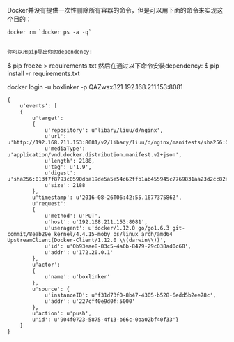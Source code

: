 Docker并没有提供一次性删除所有容器的命令，但是可以用下面的命令来实现这个目的：

    docker rm `docker ps -a -q`


    你可以用pip导出你的dependency:
$ pip freeze > requirements.txt
然后在通过以下命令安装dependency:
$ pip install -r requirements.txt

docker login -u boxlinker -p QAZwsx321  192.168.211.153:8081

    {
        u'events': [
        {
            u'target': 
            {
                u'repository': u'libary/liuu/d/nginx', 
                u'url': u'http://192.168.211.153:8081/v2/libary/liuu/d/nginx/manifests/sha256:013f7f8793c0590dba19de5a5e54c62ffb1ab455945c7769831aa23d2cc82a07', 
                u'mediaType': u'application/vnd.docker.distribution.manifest.v2+json', 
                u'length': 2188, 
                u'tag': u'1.9', 
                u'digest': u'sha256:013f7f8793c0590dba19de5a5e54c62ffb1ab455945c7769831aa23d2cc82a07', 
                u'size': 2188
            }, 
            u'timestamp': u'2016-08-26T06:42:55.167737586Z', 
            u'request': 
            {
                u'method': u'PUT', 
                u'host': u'192.168.211.153:8081', 
                u'useragent': u'docker/1.12.0 go/go1.6.3 git-commit/8eab29e kernel/4.4.15-moby os/linux arch/amd64 UpstreamClient(Docker-Client/1.12.0 \\(darwin\\))', 
                u'id': u'0b93eae8-83c5-4a6b-8479-29c038ad0c68', 
                u'addr': u'172.20.0.1'
            }, 
            u'actor': 
            {
                u'name': u'boxlinker'
            }, 
            u'source': {
                u'instanceID': u'f31d73f0-8b47-4305-b528-6edd5b2ee78c', 
                u'addr': u'227cf40e9d0f:5000'
            }, 
            u'action': u'push', 
            u'id': u'904f0723-5875-4f13-b66c-0ba02bf40f33'}
        ]
    }